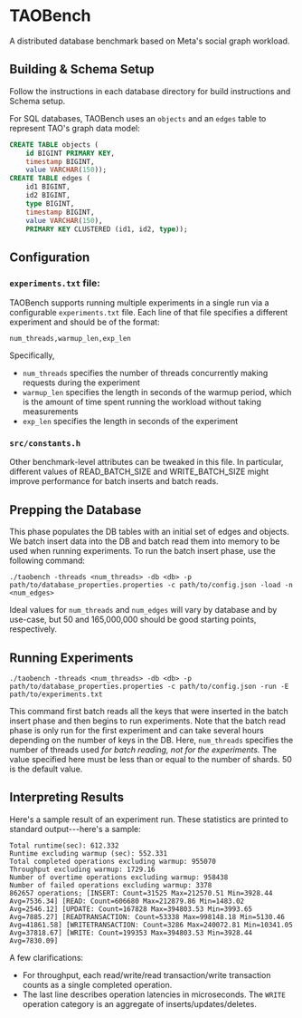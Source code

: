 # TAOBench
A distributed database benchmark based on Meta's social graph workload.

## Building & Schema Setup

Follow the instructions in each database directory for build instructions and Schema setup.

For SQL databases, TAOBench uses an `objects` and an `edges` table to represent
TAO's graph data model:
```sql
CREATE TABLE objects (
    id BIGINT PRIMARY KEY,
    timestamp BIGINT,
    value VARCHAR(150));
CREATE TABLE edges (
    id1 BIGINT,
    id2 BIGINT,
    type BIGINT,
    timestamp BIGINT,
    value VARCHAR(150),
    PRIMARY KEY CLUSTERED (id1, id2, type));
```

## Configuration

### `experiments.txt` file:

TAOBench supports running multiple experiments in a single run via a configurable `experiments.txt` file. Each line of that file specifies a different experiment and should be of the format:

``num_threads,warmup_len,exp_len``

Specifically,

- `num_threads` specifies the number of threads concurrently making requests
  during the experiment
- `warmup_len` specifies the length in seconds of the warmup period, which is
  the amount of time spent running the workload without taking measurements
- `exp_len` specifies the length in seconds of the experiment

### `src/constants.h`

Other benchmark-level attributes can be tweaked in this file. In particular, different values of READ_BATCH_SIZE and WRITE_BATCH_SIZE might improve performance for batch inserts and batch reads.

## Prepping the Database

This phase populates the DB tables with an initial set of edges and objects. We batch insert data into the DB and batch read them into memory to be used when running experiments. To run the batch insert phase, use the following command:

```
./taobench -threads <num_threads> -db <db> -p path/to/database_properties.properties -c path/to/config.json -load -n <num_edges>
```

Ideal values for `num_threads` and `num_edges` will vary by database and by use-case, but 50 and 165,000,000 should be good starting points, respectively.

## Running Experiments

```
./taobench -threads <num_threads> -db <db> -p path/to/database_properties.properties -c path/to/config.json -run -E path/to/experiments.txt
```

This command first batch reads all the keys that were inserted in the batch insert phase and then begins to run experiments. Note that the batch read phase is only run for the first experiment and can take several hours depending on the number of keys in the DB.
Here, `num_threads` specifies the number of threads used *for batch reading, not for the experiments.* The value specified here must be less than or equal to the number of shards. 50 is the default value.

## Interpreting Results
Here's a sample result of an experiment run. These statistics are printed to
standard output---here's a sample:
```
Total runtime(sec): 612.332
Runtime excluding warmup (sec): 552.331
Total completed operations excluding warmup: 955070
Throughput excluding warmup: 1729.16
Number of overtime operations excluding warmup: 958438
Number of failed operations excluding warmup: 3378
862657 operations; [INSERT: Count=31525 Max=212570.51 Min=3928.44 Avg=7536.34] [READ: Count=606680 Max=212879.86 Min=1483.02 Avg=2546.12] [UPDATE: Count=167828 Max=394803.53 Min=3993.65 Avg=7885.27] [READTRANSACTION: Count=53338 Max=998148.18 Min=5130.46 Avg=41861.58] [WRITETRANSACTION: Count=3286 Max=240072.81 Min=10341.05 Avg=37818.67] [WRITE: Count=199353 Max=394803.53 Min=3928.44 Avg=7830.09]
```

A few clarifications:

- For throughput, each read/write/read transaction/write transaction counts as a
  single completed operation.
- The last line describes operation latencies in microseconds. The `WRITE`
  operation category is an aggregate of inserts/updates/deletes.
